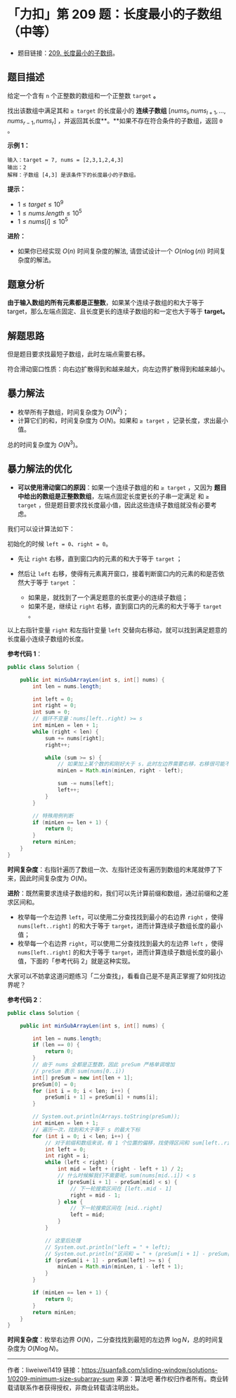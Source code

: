 # 「力扣」第 209 题：长度最小的子数组（中等）

+ 题目链接：[209. 长度最小的子数组](https://leetcode-cn.com/problems/minimum-size-subarray-sum/)。


## 题目描述

给定一个含有 `n` 个正整数的数组和一个正整数 `target` **。**

找出该数组中满足其和 `≥ target` 的长度最小的 **连续子数组** $[nums_l,nums_{l+1}, ..., nums_{r-1}, nums_r]$ ，并返回其长度**。**如果不存在符合条件的子数组，返回 `0` 。

**示例 1：**

```
输入：target = 7, nums = [2,3,1,2,4,3]
输出：2
解释：子数组 [4,3] 是该条件下的长度最小的子数组。
```

**提示：**

+ $1 \le target \le 10^9$
+ $1 \le nums.length \le 10^5$
+ $1 \le nums[i] \le 10^5$

**进阶：**

- 如果你已经实现 $O(n)$ 时间复杂度的解法, 请尝试设计一个 $O(n \log(n))$ 时间复杂度的解法。

## 题意分析

**由于输入数组的所有元素都是正整数**，如果某个连续子数组的和大于等于 target，那么左端点固定、且长度更长的连续子数组的和一定也大于等于 **target。**

## 解题思路

但是题目要求找最短子数组，此时左端点需要右移。

符合滑动窗口性质：向右边扩散得到和越来越大，向左边界扩散得到和越来越小。

## 暴力解法

+ 枚举所有子数组，时间复杂度为 $O(N^2)$；
+ 计算它们的和，时间复杂度为 $O(N)$。如果和  `≥ target` ，记录长度，求出最小值。

总的时间复杂度为 $O(N^3)$。

## 暴力解法的优化

+ **可以使用滑动窗口的原因**：如果一个连续子数组的和   `≥ target` ，又因为 **题目中给出的数组是正整数数组**，左端点固定长度更长的子串一定满足 和   `≥ target` ，但是题目要求找长度最小值，因此这些连续子数组就没有必要考虑。

我们可以设计算法如下：

初始化的时候 `left = 0`、`right = 0`。

+ 先让 `right` 右移，直到窗口内的元素的和大于等于 `target` ；

+ 然后让 `left` 右移，使得有元素离开窗口，接着判断窗口内的元素的和是否依然大于等于 `target` ：

  + 如果是，就找到了一个满足题意的长度更小的连续子数组；
  + 如果不是，继续让 `right` 右移，直到窗口内的元素的和大于等于 `target` 。

以上右指针变量 `right` 和左指针变量 `left` 交替向右移动，就可以找到满足题意的长度最小连续子数组的长度。

**参考代码 1**：

```java
public class Solution {

    public int minSubArrayLen(int s, int[] nums) {
        int len = nums.length;

        int left = 0;
        int right = 0;
        int sum = 0;
        // 循环不变量：nums[left..right) >= s
        int minLen = len + 1;
        while (right < len) {
            sum += nums[right];
            right++;

            while (sum >= s) {
                // 如果加上某个数的和刚好大于 s，此时左边界需要右移，右移很可能不止一次，所以内部也是 while 循环
                minLen = Math.min(minLen, right - left);

                sum -= nums[left];
                left++;
            }
        }

        // 特殊用例判断
        if (minLen == len + 1) {
            return 0;
        }
        return minLen;
    }
}
```

**时间复杂度**：右指针遍历了数组一次、左指针还没有遍历到数组的末尾就停了下来，因此时间复杂度为 $O(N)$。

**进阶**：既然需要求连续子数组的和，我们可以先计算前缀和数组，通过前缀和之差求区间和。

+ 枚举每一个左边界 `left`，可以使用二分查找找到最小的右边界 `right` ，使得 `nums[left..right]` 的和大于等于 `target`，进而计算连续子数组长度的最小值；
+ 枚举每一个右边界 `right`，可以使用二分查找找到最大的左边界 `left` ，使得 `nums[left..right]` 的和大于等于 `target`，进而计算连续子数组长度的最小值，下面的「参考代码 2」就是这种实现。

大家可以不妨拿这道问题练习「二分查找」，看看自己是不是真正掌握了如何找边界呢？

**参考代码 2**：

```java
public class Solution {

    public int minSubArrayLen(int s, int[] nums) {

        int len = nums.length;
        if (len == 0) {
            return 0;
        }
        // 由于 nums 全都是正整数，因此 preSum 严格单调增加
        // preSum 表示 sum(nums[0..i))
        int[] preSum = new int[len + 1];
        preSum[0] = 0;
        for (int i = 0; i < len; i++) {
            preSum[i + 1] = preSum[i] + nums[i];
        }

        // System.out.println(Arrays.toString(preSum));
        int minLen = len + 1;
        // 遍历一次，找到和大于等于 s 的最大下标
        for (int i = 0; i < len; i++) {
            // 对于前缀和数组来说，有 1 个位置的偏移，找使得区间和 sum[left..right] >= s 的最大的 left
            int left = 0;
            int right = i;
            while (left < right) {
                int mid = left + (right - left + 1) / 2;
                // 什么时候解我们不需要呢，sum(nums[mid..i]) < s
                if (preSum[i + 1] - preSum[mid] < s) {
                    // 下一轮搜索区间在 [left..mid - 1]
                    right = mid - 1;
                } else {
                    // 下一轮搜索区间在 [mid..right]
                    left = mid;
                }
            }

            // 这里后处理
            // System.out.println("left = " + left);
            // System.out.println("区间和 = " + (preSum[i + 1] - preSum[left]));
            if (preSum[i + 1] - preSum[left] >= s) {
                minLen = Math.min(minLen, i - left + 1);
            }
        }

        if (minLen == len + 1) {
            return 0;
        }
        return minLen;
    }
}
```

**时间复杂度**：枚举右边界 $O(N)$，二分查找找到最短的左边界 $\log N$，总的时间复杂度为 $O(N \log N)$。



---

作者：liweiwei1419
链接：https://suanfa8.com/sliding-window/solutions-1/0209-minimum-size-subarray-sum
来源：算法吧
著作权归作者所有。商业转载请联系作者获得授权，非商业转载请注明出处。
